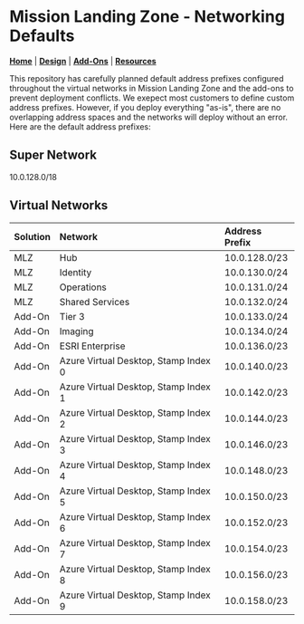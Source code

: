 # Mission Landing Zone - Networking Defaults

[**Home**](../README.md) | [**Design**](./design.md) | [**Add-Ons**](../src/bicep/add-ons/README.md) | [**Resources**](./resources.md)

This repository has carefully planned default address prefixes configured throughout the virtual networks in Mission Landing Zone and the add-ons to prevent deployment conflicts. We exepect most customers to define custom address prefixes. However, if you deploy everything "as-is", there are no overlapping address spaces and the networks will deploy without an error. Here are the default address prefixes:

## Super Network

10.0.128.0/18

## Virtual Networks

| Solution | Network                              | Address Prefix |
| :------- | :----------------------------------- | :------------- |
| MLZ      | Hub                                  | 10.0.128.0/23  |
| MLZ      | Identity                             | 10.0.130.0/24  |
| MLZ      | Operations                           | 10.0.131.0/24  |
| MLZ      | Shared Services                      | 10.0.132.0/24  |
| Add-On   | Tier 3                               | 10.0.133.0/24  |
| Add-On   | Imaging                              | 10.0.134.0/24  |
| Add-On   | ESRI Enterprise                      | 10.0.136.0/23  |
| Add-On   | Azure Virtual Desktop, Stamp Index 0 | 10.0.140.0/23  |
| Add-On   | Azure Virtual Desktop, Stamp Index 1 | 10.0.142.0/23  |
| Add-On   | Azure Virtual Desktop, Stamp Index 2 | 10.0.144.0/23  |
| Add-On   | Azure Virtual Desktop, Stamp Index 3 | 10.0.146.0/23  |
| Add-On   | Azure Virtual Desktop, Stamp Index 4 | 10.0.148.0/23  |
| Add-On   | Azure Virtual Desktop, Stamp Index 5 | 10.0.150.0/23  |
| Add-On   | Azure Virtual Desktop, Stamp Index 6 | 10.0.152.0/23  |
| Add-On   | Azure Virtual Desktop, Stamp Index 7 | 10.0.154.0/23  |
| Add-On   | Azure Virtual Desktop, Stamp Index 8 | 10.0.156.0/23  |
| Add-On   | Azure Virtual Desktop, Stamp Index 9 | 10.0.158.0/23  |
